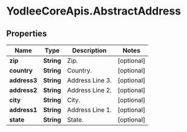 # YodleeCoreApis.AbstractAddress

## Properties
Name | Type | Description | Notes
------------ | ------------- | ------------- | -------------
**zip** | **String** | Zip. | [optional] 
**country** | **String** | Country. | [optional] 
**address3** | **String** | Address Line 3. | [optional] 
**address2** | **String** | Address Line 2. | [optional] 
**city** | **String** | City. | [optional] 
**address1** | **String** | Address Line 1. | [optional] 
**state** | **String** | State. | [optional] 
